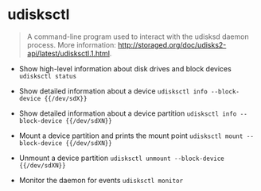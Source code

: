 # udisksctl
> A command-line program used to interact with the udisksd daemon process.
> More information: <http://storaged.org/doc/udisks2-api/latest/udisksctl.1.html>.

- Show high-level information about disk drives and block devices
`udisksctl status`

- Show detailed information about a device
`udisksctl info --block-device {{/dev/sdX}}`

- Show detailed information about a device partition
`udisksctl info --block-device {{/dev/sdXN}}`

- Mount a device partition and prints the mount point
`udisksctl mount --block-device {{/dev/sdXN}}`

- Unmount a device partition
`udisksctl unmount --block-device {{/dev/sdXN}}`

- Monitor the daemon for events
`udisksctl monitor`
